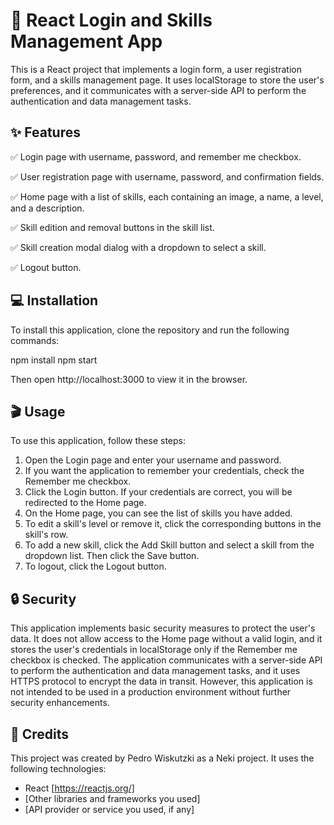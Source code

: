 # 🚀 React Login and Skills Management App

This is a React project that implements a login form, a user registration form, and a skills management page. It uses localStorage to store the user's preferences, and it communicates with a server-side API to perform the authentication and data management tasks.

## ✨ Features

✅ Login page with username, password, and remember me checkbox.

✅ User registration page with username, password, and confirmation fields.

✅ Home page with a list of skills, each containing an image, a name, a level, and a description.

✅ Skill edition and removal buttons in the skill list.

✅ Skill creation modal dialog with a dropdown to select a skill.

✅ Logout button.

## 💻 Installation

To install this application, clone the repository and run the following commands:

npm install
npm start

Then open http://localhost:3000 to view it in the browser.

## 🎬 Usage
To use this application, follow these steps:

1. Open the Login page and enter your username and password.
2. If you want the application to remember your credentials, check the Remember me checkbox.
3. Click the Login button. If your credentials are correct, you will be redirected to the Home page.
4. On the Home page, you can see the list of skills you have added.
5. To edit a skill's level or remove it, click the corresponding buttons in the skill's row.
6. To add a new skill, click the Add Skill button and select a skill from the dropdown list. Then click the Save button.
7. To logout, click the Logout button.

## 🔒 Security

This application implements basic security measures to protect the user's data. It does not allow access to the Home page without a valid login, and it stores the user's credentials in localStorage only if the Remember me checkbox is checked. The application communicates with a server-side API to perform the authentication and data management tasks, and it uses HTTPS protocol to encrypt the data in transit. However, this application is not intended to be used in a production environment without further security enhancements.

## 🙌 Credits
This project was created by Pedro Wiskutzki as a Neki project. It uses the following technologies:

* React [https://reactjs.org/]
* [Other libraries and frameworks you used]
* [API provider or service you used, if any]

